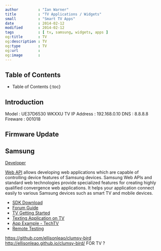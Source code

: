 ```yaml
---
author         : "Ian Warner"
title          : "TV Applications / Widgets"
small          : "Smart TV Apps"
date           : 2014-02-12
modified       : 2014-02-12
tags           : [ tv, samsung, widgets, apps ]
og:title       : TV
og:description : TV
og:type        : TV
og:url         :
og:image       :
---
```


## Table of Contents
* Table of Contents
{:toc}

## Introduction
Model         : UE37D6530 WKXXU
TV IP Address : 192.168.0.10
DNS           : 8.8.8.8
Fireware      : 001018

## Firmware Update

## Samsung
[Developer][]

[Web API][] allows developing web applications which are capable of controlling
device features of Samsung devices. Samsung Web APIs and standard web technologies provide specialized features for creating highly qualified convergence web applications. It helps your application connect easily to various Samsung devices such as smart TV and mobile devices.

* [SDK Download][]
* [Forum Guide][]
* [TV Getting Started][]
* [Texting Application on TV][]
* [App Example - TechTV][]
* [Remote Testing][]

[Developer]:http://developer.samsung.com/
[Web API]:http://developer.samsung.com/samsung-web-api
[Forum Guide]:http://www.samsungdforum.com/guide/
[Texting Application on TV]:http://www.samsungdforum.com/Guide/art00013/index.html
[TV Getting Started]:http://www.samsungdforum.com/Support/BeginningforSmartTV
[SDK Download]:http://www.samsungdforum.com/Devtools/Sdkdownload
[App Example - TechTV]:https://github.com/kimptoc/BritishTechTVBasic/
[Remote Testing]:https://rts.samsungdforum.com/

https://github.com/ellisonleao/clumsy-bird
http://ellisonleao.github.io/clumsy-bird/ FOR TV ?